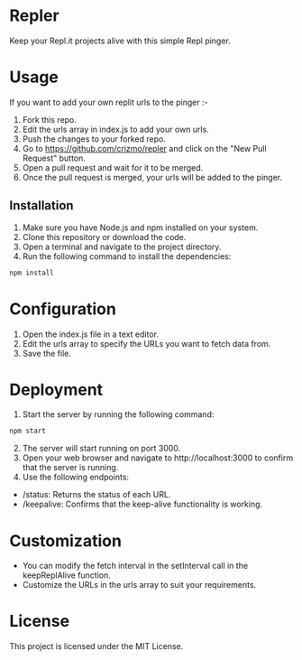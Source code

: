 # Repler

Keep your Repl.it projects alive with this simple Repl pinger.

# Usage

If you want to add your own replit urls to the pinger :-
1. Fork this repo.
2. Edit the urls array in index.js to add your own urls.
3. Push the changes to your forked repo.
4. Go to https://github.com/crizmo/repler and click on the "New Pull Request" button.
5. Open a pull request and wait for it to be merged.
6. Once the pull request is merged, your urls will be added to the pinger.

## Installation

1. Make sure you have Node.js and npm installed on your system.
2. Clone this repository or download the code.
3. Open a terminal and navigate to the project directory.
4. Run the following command to install the dependencies:

```bash
npm install
```

# Configuration

1. Open the index.js file in a text editor.
2. Edit the urls array to specify the URLs you want to fetch data from.
3. Save the file.

# Deployment
1. Start the server by running the following command:

```bash
npm start
```

2. The server will start running on port 3000.
3. Open your web browser and navigate to http://localhost:3000 to confirm that the server is running.
4. Use the following endpoints:

-   /status: Returns the status of each URL.
-   /keepalive: Confirms that the keep-alive functionality is working.

# Customization

-   You can modify the fetch interval in the setInterval call in the keepReplAlive function.
-   Customize the URLs in the urls array to suit your requirements.

# License

This project is licensed under the MIT License.